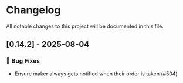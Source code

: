 # Changelog

All notable changes to this project will be documented in this file.

## [0.14.2] - 2025-08-04

### 🐛 Bug Fixes

- Ensure maker always gets notified when their order is taken (#504)

<!-- generated by git-cliff -->
